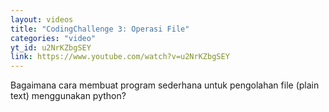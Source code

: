 ```yaml
---
layout: videos
title: "CodingChallenge 3: Operasi File"
categories: "video"
yt_id: u2NrKZbgSEY
link: https://www.youtube.com/watch?v=u2NrKZbgSEY
---
```

Bagaimana cara membuat program sederhana untuk pengolahan file (plain text) menggunakan python?
